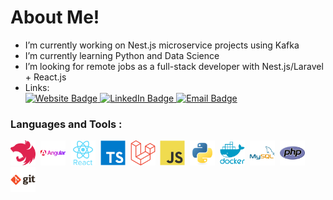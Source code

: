 <h1>About Me!</h1>

- I’m currently working on Nest.js microservice projects using Kafka
- I’m currently learning Python and Data Science
- I’m looking for remote jobs as a full-stack developer with Nest.js/Laravel + React.js
- Links:
    <div id="badges">
      <a href="https://abenezer-ayalneh.vercel.app/" target="_blank">
        <img src="https://img.shields.io/badge/Website-blue?style=for-the-badge&logoColor=white" alt="Website Badge"/>
      </a>
      <a href="https://www.linkedin.com/in/abenezer-ayalneh-b579911b5/" target="_blank">
        <img src="https://img.shields.io/badge/LinkedIn-blue?style=for-the-badge&logoColor=white" alt="LinkedIn Badge"/>
      </a>
      <a href="mailto:abenezer.ayalneh.42@gmail.com" target="_blank">
        <img src="https://img.shields.io/badge/Email-blue?style=for-the-badge&logoColor=white" alt="Email Badge"/>
      </a>
    </div>
  
### Languages and Tools :
<div>
  <img src="https://github.com/devicons/devicon/blob/master/icons/nestjs/nestjs-original.svg" title="Nest.js" alt="Nest.js" width="40" height="40"/>&nbsp;
  <img src="https://github.com/devicons/devicon/blob/master/icons/angular/angular-original-wordmark.svg" title="Angular" alt="Angular" width="40" height="40"/>&nbsp;
  <img src="https://github.com/devicons/devicon/blob/master/icons/react/react-original-wordmark.svg" title="React" alt="React" width="40" height="40"/>&nbsp;
  <img src="https://github.com/devicons/devicon/blob/master/icons/typescript/typescript-original.svg" title="Typescript" alt="Typescript" width="40" height="40"/>&nbsp;
  <img src="https://github.com/devicons/devicon/blob/master/icons/laravel/laravel-original.svg" title="Laravel" alt="Laravel" width="40" height="40"/>&nbsp;
  <img src="https://github.com/devicons/devicon/blob/master/icons/javascript/javascript-original.svg" title="JavaScript" alt="JavaScript" width="40" height="40"/>&nbsp;
  <img src="https://github.com/devicons/devicon/blob/master/icons/python/python-original.svg" title="Docker" alt="Docker" width="40" height="40"/>&nbsp;
  <img src="https://github.com/devicons/devicon/blob/master/icons/docker/docker-plain-wordmark.svg" title="Docker" alt="Docker" width="40" height="40"/>&nbsp;
  <img src="https://github.com/devicons/devicon/blob/master/icons/mysql/mysql-original-wordmark.svg" title="MySQL"  alt="MySQL" width="40" height="40"/>&nbsp;
  <img src="https://github.com/devicons/devicon/blob/master/icons/php/php-original.svg" title="PHP" alt="PHP" width="40" height="40"/>&nbsp;
  <img src="https://github.com/devicons/devicon/blob/master/icons/git/git-original-wordmark.svg" title="Git" alt="Git" width="40" height="40"/>&nbsp;
 </div>

   
<!-- ## GitHub Stats! 📊
  
| <a href="https://github.com/abenezer-ayalneh/github-readme-stats"><img align="center" src="https://github-readme-stats.vercel.app/api?username=abenezer-ayalneh&show_icons=true&include_all_commits=true&theme=buefy&hide_border=true" alt="Anurag's github stats" /></a> | <a href="https://github.com/abenezer-ayalneh/github-readme-stats"><img align="center" src="https://github-readme-stats.vercel.app/api/top-langs/?username=abenezer-ayalneh&layout=compact&theme=buefy&hide_border=true" /></a> |
| ------------- | ------------- | -->
